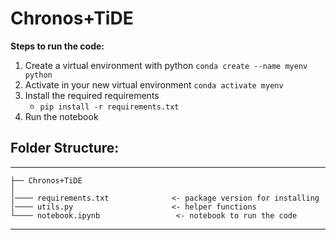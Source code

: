 # Chronos+TiDE

**Steps to run the code:**
1. Create a virtual environment with python
`conda create --name myenv python`
3. Activate in your new virtual environment
`conda activate myenv`
4. Install the required requirements
    - `pip install -r requirements.txt`
5. Run the notebook

## Folder Structure:
------------

    ├── Chronos+TiDE
    │
    │──── requirements.txt              <- package version for installing
    │──── utils.py                      <- helper functions
    └──── notebook.ipynb                 <- notebook to run the code
------------
